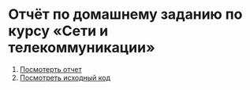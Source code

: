 # Отчёт по домашнему заданию по курсу «Сети и телекоммуникации»

1. [Посмотерть отчет](Report.pdf "Перейти к отчету")
2. [Посмотреть исходный код](main.py "Перейти к исходному коду")
